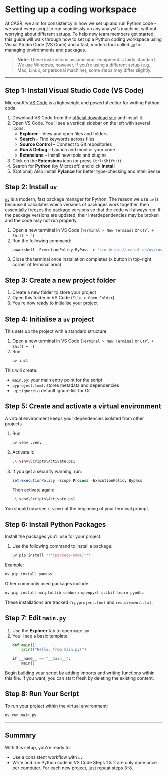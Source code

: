 # Setting up a coding workspace
At CASR, we aim for consistency in how we set up and run Python code - we want every script to run seamlessly on any analyst’s machine, without worrying about different setups.
To help new team members get started, this guide will walk through how to set up a Python coding workspace using Visual Studio Code (VS Code) and a fast, modern tool called [`uv`](https://github.com/astral-sh/uv) for managing environments and packages.
> **Note**: These instructions assume your equipment is fairly standard. We use Windows, however, if you’re using a different setup (e.g., Mac, Linux, or personal machine), some steps may differ slightly.
---

## Step 1: Install Visual Studio Code (VS Code)
Microsoft's [VS Code](https://code.visualstudio.com/) is a lightweight and powerful editor for writing Python code.
1. Download VS Code from the [official download site](https://code.visualstudio.com/download) and install it.
2. Open VS Code. You’ll see a vertical sidebar on the left with several icons:
   - **Explorer** – View and open files and folders  
   - **Search** – Find keywords across files  
   - **Source Control** – Connect to Git repositories  
   - **Run & Debug** – Launch and monitor your code  
   - **Extensions** – Install new tools and plugins
3. Click on the **Extensions** icon (or press `Ctrl+Shift+X`)
4. Search for **Python** (by Microsoft) and click **Install**
5. (Optional) Also install **Pylance** for better type-checking and IntelliSense


## Step 2: Install `uv`
[`uv`](https://github.com/astral-sh/uv) is a modern, fast package manager for Python. 
The reason we use `uv` is because it calculates which versions of packages work together, then essentially freezes the package versions so that the code will always run. 
If the package versions are updated, their interdependencies may be broken and the code may not run properly.
1. Open a new terminal in VS Code (`Terminal > New Terminal` or ``` Ctrl + Shift + ` ```)
2. Run the following command:
   ```powershell
   powershell -ExecutionPolicy ByPass -c "irm https://astral.sh/uv/install.ps1 | iex"
   ```
3. Close the terminal once installation completes (`X` button in top-right corner of terminal area).


## Step 3: Create a new project folder
1. Create a new folder to store your project
2. Open this folder in VS Code (`File > Open Folder`)
3. You’re now ready to initialise your project


## Step 4: Initialise a `uv` project
This sets up the project with a standard structure.
1. Open a new terminal in VS Code (`Terminal > New Terminal` or ``` Ctrl + Shift + ` ```)
2. Run:
   ```bash
   uv init
   ```
This will create:
- `main.py`: your main entry point for the script  
- `pyproject.toml`: stores metadata and dependencies  
- `.gitignore`: a default ignore list for Git


## Step 5: Create and activate a virtual environment
A virtual environment keeps your dependencies isolated from other projects.
1. Run:
   ```bash
   uv venv .venv
   ```
2. Activate it:
   ```bash
   .\.venv\Scripts\Activate.ps1
   ```
3. If you get a security warning, run:
   ```powershell
   Set-ExecutionPolicy -Scope Process -ExecutionPolicy Bypass
   ```
   Then activate again:
   ```bash
   .\.venv\Scripts\Activate.ps1
   ```
You should now see `(.venv)` at the beginning of your terminal prompt. 


## Step 6: Install Python Packages
Install the packages you'll use for your project.
1. Use the following command to install a package:
   ```bash
   uv pip install ***[package-name]***
   ```
Example:
```bash
uv pip install pandas
```
Other commonly used packages include:
```bash
uv pip install matplotlib seaborn openpyxl scikit-learn pyodbc
```
These installations are tracked in `pyproject.toml` and `requirements.txt`.


## Step 7: Edit `main.py`
1. Use the **Explorer** tab to open `main.py`
2. You’ll see a basic template:
   ```python
   def main():
       print("Hello, from main.py!")

   if __name__ == "__main__":
       main()
   ```
Begin building your script by adding imports and writing functions within this file. If you want, you can start fresh by deleting the existing content.


## Step 8: Run Your Script
To run your project within the virtual environment:
```bash
uv run main.py
```
---

## Summary
With this setup, you're ready to:
- Use a consistent workflow with `uv`
- Write and run Python code in VS Code
Steps 1 & 2 are only done once per computer. For each new project, just repeat steps 3–8.
